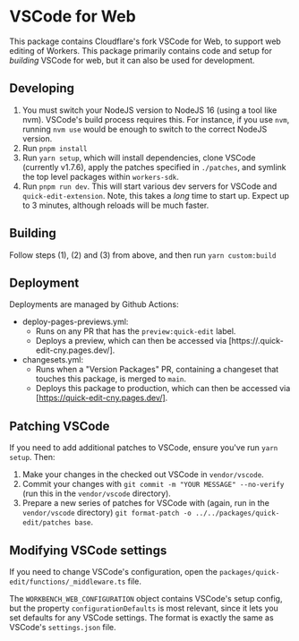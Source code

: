 # VSCode for Web

This package contains Cloudflare's fork VSCode for Web, to support web editing of Workers. This package primarily contains code and setup for _building_ VSCode for web, but it can also be used for development.

## Developing

1. You must switch your NodeJS version to NodeJS 16 (using a tool like nvm). VSCode's build process requires this. For instance, if you use `nvm`, running `nvm use` would be enough to switch to the correct NodeJS version.
2. Run `pnpm install`
3. Run `yarn setup`, which will install dependencies, clone VSCode (currently v1.7.6), apply the patches specified in `./patches`, and symlink the top level packages within `workers-sdk`.
4. Run `pnpm run dev`. This will start various dev servers for VSCode and `quick-edit-extension`. Note, this takes a _long_ time to start up. Expect up to 3 minutes, although reloads will be much faster.

## Building

Follow steps (1), (2) and (3) from above, and then run `yarn custom:build`

## Deployment

Deployments are managed by Github Actions:

- deploy-pages-previews.yml:
  - Runs on any PR that has the `preview:quick-edit` label.
  - Deploys a preview, which can then be accessed via [https://<SHA>.quick-edit-cny.pages.dev/].
- changesets.yml:
  - Runs when a "Version Packages" PR, containing a changeset that touches this package, is merged to `main`.
  - Deploys this package to production, which can then be accessed via [https://quick-edit-cny.pages.dev/].

## Patching VSCode

If you need to add additional patches to VSCode, ensure you've run `yarn setup`. Then:

1. Make your changes in the checked out VSCode in `vendor/vscode`.
2. Commit your changes with `git commit -m "YOUR MESSAGE" --no-verify` (run this in the `vendor/vscode` directory).
3. Prepare a new series of patches for VSCode with (again, run in the `vendor/vscode` directory) `git format-patch -o ../../packages/quick-edit/patches base`.

## Modifying VSCode settings

If you need to change VSCode's configuration, open the `packages/quick-edit/functions/_middleware.ts` file.

The `WORKBENCH_WEB_CONFIGURATION` object contains VSCode's setup config, but the property `configurationDefaults` is most relevant, since it lets you set defaults for any VSCode settings. The format is exactly the same as VSCode's `settings.json` file.
